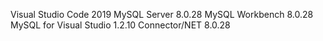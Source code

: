 Visual Studio Code 2019
MySQL Server 8.0.28
MySQL Workbench 8.0.28
MySQL for Visual Studio 1.2.10
Connector/NET 8.0.28
